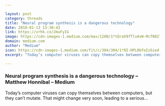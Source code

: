 ```yaml
---

layout: post
category: threads
title: "Neural program synthesis is a dangerous technology"
date: 2018-01-13 13:30:43
link: https://vrhk.co/2muFyIG
image: https://cdn-images-1.medium.com/max/1200/1*tQraX9fTlvAvW-McT0827A.png
domain: medium.com
author: "Medium"
icon: https://cdn-images-1.medium.com/fit/c/304/304/1*8I-HPL0bfoIzGied-dzOvA.png
excerpt: "Today’s computer viruses can copy themselves between computers, but they can’t mutate. That might change very soon, leading to a serious…"

---
```


### Neural program synthesis is a dangerous technology – Matthew Honnibal – Medium

Today’s computer viruses can copy themselves between computers, but they can’t mutate. That might change very soon, leading to a serious…
